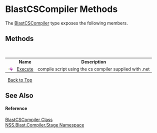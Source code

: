 # BlastCSCompiler Methods
 

The <a href="54ef9df6-2ab4-520d-56da-087b6c3962ed.md">BlastCSCompiler</a> type exposes the following members.


## Methods
&nbsp;<table><tr><th></th><th>Name</th><th>Description</th></tr><tr><td>![Public method](media/pubmethod.gif "Public method")</td><td><a href="29de629f-5b21-33af-ff3a-366b4f944d9e.md">Execute</a></td><td>
compile script using the cs compiler supplied with .net</td></tr></table>&nbsp;
<a href="#blastcscompiler-methods">Back to Top</a>

## See Also


#### Reference
<a href="54ef9df6-2ab4-520d-56da-087b6c3962ed.md">BlastCSCompiler Class</a><br /><a href="f44e629d-16ad-ce78-c6d1-bb239589698b.md">NSS.Blast.Compiler.Stage Namespace</a><br />